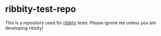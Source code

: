 # ribbity-test-repo

This is a repository used for [ribbity](http://github.com/ctb/ribbity) tests. Please ignore me unless you are developing ribbity!
